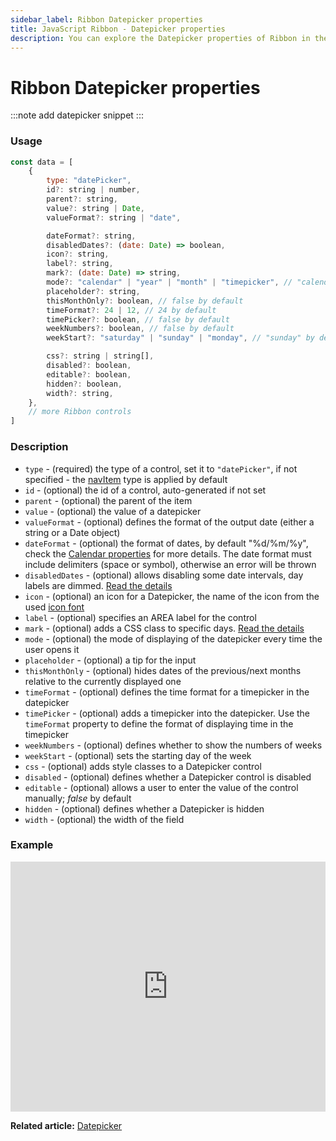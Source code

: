 ```yaml
---
sidebar_label: Ribbon Datepicker properties
title: JavaScript Ribbon - Datepicker properties
description: You can explore the Datepicker properties of Ribbon in the documentation of the DHTMLX JavaScript UI library. Browse developer guides and API reference, try out code examples and live demos, and download a free 30-day evaluation version of DHTMLX Suite.
---
```


# Ribbon Datepicker properties

:::note
add datepicker snippet
:::

### Usage

~~~js
const data = [
	{
		type: "datePicker",
        id?: string | number,
	    parent?: string,
	    value?: string | Date,
		valueFormat?: string | "date",

		dateFormat?: string,
		disabledDates?: (date: Date) => boolean,
		icon?: string,
	    label?: string,
		mark?: (date: Date) => string,
		mode?: "calendar" | "year" | "month" | "timepicker", // "calendar" by default
	    placeholder?: string,
		thisMonthOnly?: boolean, // false by default
		timeFormat?: 24 | 12, // 24 by default
		timePicker?: boolean, // false by default
		weekNumbers?: boolean, // false by default
		weekStart?: "saturday" | "sunday" | "monday", // "sunday" by default

		css?: string | string[],
	    disabled?: boolean,
		editable?: boolean,
	    hidden?: boolean,
	    width?: string,
    },
	// more Ribbon controls
]
~~~

### Description

- `type` - (required) the type of a control, set it to `"datePicker"`, if not specified - the [navItem](../../../ribbon/navitem/) type is applied by default
- `id` - (optional) the id of a control, auto-generated if not set
- `parent` - (optional) the parent of the item
- `value` - (optional) the value of a datepicker
- `valueFormat` - (optional) defines the format of the output date (either a string or a Date object)
- `dateFormat` - (optional) the format of dates, by default "%d/%m/%y", check the [Calendar properties](calendar/api/calendar_dateformat_config.md) for more details. The date format must include delimiters (space or symbol), otherwise an error will be thrown
- `disabledDates` - (optional) allows disabling some date intervals, day labels are dimmed. [Read the details](calendar/api/calendar_disableddates_config.md)
- `icon` - (optional) an icon for a Datepicker, the name of the icon from the used [icon font](helpers/icon.md)
- `label` - (optional) specifies an AREA label for the control
- `mark` - (optional) adds a CSS class to specific days. [Read the details](calendar/api/calendar_mark_config.md)
- `mode` - (optional) the mode of displaying of the datepicker every time the user opens it
- `placeholder` - (optional) a tip for the input
- `thisMonthOnly` - (optional) hides dates of the previous/next months relative to the currently displayed one
- `timeFormat` - (optional) defines the time format for a timepicker in the datepicker
- `timePicker` - (optional) adds a timepicker into the datepicker. Use the `timeFormat` property to define the format of displaying time in the timepicker 
- `weekNumbers` - (optional) defines whether to show the numbers of weeks
- `weekStart` - (optional) sets the starting day of the week
- `css` - (optional) adds style classes to a Datepicker control
- `disabled` - (optional) defines whether a Datepicker control is disabled
- `editable` - (optional) allows a user to enter the value of the control manually; *false* by default
- `hidden` - (optional) defines whether a Datepicker is hidden
- `width` - (optional) the width of the field

### Example

<iframe src="https://snippet.dhtmlx.com/50chb61i?mode=js" frameborder="0" class="snippet_iframe" width="100%" height="400"></iframe>

**Related article:** [Datepicker](ribbon/datepicker.md)